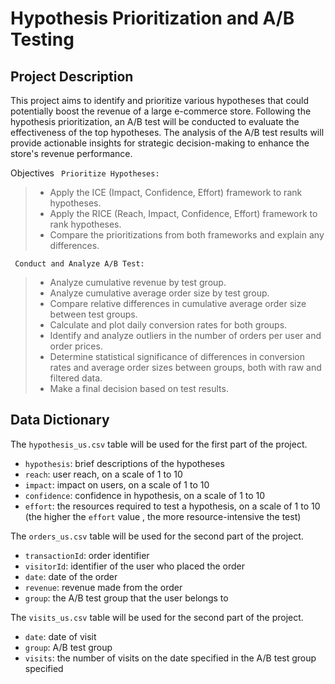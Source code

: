 # Hypothesis Prioritization and A/B Testing

## Project Description

This project aims to identify and prioritize various hypotheses that could potentially boost the revenue of a large e-commerce store. Following the hypothesis prioritization, an A/B test will be conducted to evaluate the effectiveness of the top hypotheses. The analysis of the A/B test results will provide actionable insights for strategic decision-making to enhance the store's revenue performance.

Objectives
<code> Prioritize Hypotheses: </code>

> - Apply the ICE (Impact, Confidence, Effort) framework to rank hypotheses.
> - Apply the RICE (Reach, Impact, Confidence, Effort) framework to rank hypotheses.
> - Compare the prioritizations from both frameworks and explain any differences.

<code> Conduct and Analyze A/B Test: </code>

> - Analyze cumulative revenue by test group.
> - Analyze cumulative average order size by test group.
> - Compare relative differences in cumulative average order size between test groups.
> - Calculate and plot daily conversion rates for both groups.
> - Identify and analyze outliers in the number of orders per user and order prices.
> - Determine statistical significance of differences in conversion rates and average order sizes between groups, both with raw and filtered data.
> - Make a final decision based on test results.

## Data Dictionary

The <code>hypothesis_us.csv</code> table will be used for the first part of the project.

- <code>hypothesis</code>: brief descriptions of the hypotheses
- <code>reach</code>: user reach, on a scale of 1 to 10
- <code>impact</code>: impact on users, on a scale of 1 to 10
- <code>confidence</code>: confidence in hypothesis, on a scale of 1 to 10
- <code>effort</code>: the resources required to test a hypothesis, on a scale of 1 to 10 (the higher the <code>effort</code> value , the more resource-intensive the test)

The <code>orders_us.csv</code> table will be used for the second part of the project.

- <code>transactionId</code>: order identifier
- <code>visitorId</code>: identifier of the user who placed the order
- <code>date</code>: date of the order
- <code>revenue</code>: revenue made from the order
- <code>group</code>: the A/B test group that the user belongs to

The <code>visits_us.csv</code> table will be used for the second part of the project.

- <code>date</code>: date of visit
- <code>group</code>: A/B test group
- <code>visits</code>: the number of visits on the date specified in the A/B test group specified
